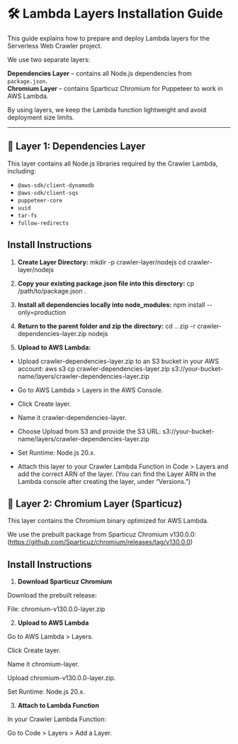 # 🛠 Lambda Layers Installation Guide

This guide explains how to prepare and deploy Lambda layers for the Serverless Web Crawler project.

We use two separate layers:  

**Dependencies Layer** – contains all Node.js dependencies from `package.json`.  
**Chromium Layer** – contains Sparticuz Chromium for Puppeteer to work in AWS Lambda.  

By using layers, we keep the Lambda function lightweight and avoid deployment size limits.

---

## 📁 Layer 1: Dependencies Layer

This layer contains all Node.js libraries required by the Crawler Lambda, including:  

- `@aws-sdk/client-dynamodb`
- `@aws-sdk/client-sqs`
- `puppeteer-core`
- `uuid`
- `tar-fs`
- `follow-redirects`


## Install Instructions

1. **Create Layer Directory:**
mkdir -p crawler-layer/nodejs
cd crawler-layer/nodejs

2. **Copy your existing package.json file into this directory:**
cp /path/to/package.json .

3. **Install all dependencies locally into node_modules:**
npm install --only=production

4. **Return to the parent folder and zip the directory:**
cd ..
zip -r crawler-dependencies-layer.zip nodejs

5. **Upload to AWS Lambda:**
- Upload crawler-dependencies-layer.zip to an S3 bucket in your AWS account:
aws s3 cp crawler-dependencies-layer.zip s3://your-bucket-name/layers/crawler-dependencies-layer.zip

- Go to AWS Lambda > Layers in the AWS Console.

- Click Create layer.

- Name it crawler-dependencies-layer.

- Choose Upload from S3 and provide the S3 URL:
s3://your-bucket-name/layers/crawler-dependencies-layer.zip

- Set Runtime: Node.js 20.x.

- Attach this layer to your Crawler Lambda Function in Code > Layers and add the correct ARN of the layer.
(You can find the Layer ARN in the Lambda console after creating the layer, under “Versions.”)

## 📁 Layer 2: Chromium Layer (Sparticuz)
This layer contains the Chromium binary optimized for AWS Lambda.

We use the prebuilt package from Sparticuz Chromium v130.0.0:
(https://github.com/Sparticuz/chromium/releases/tag/v130.0.0)

## Install Instructions
1. **Download Sparticuz Chromium**

Download the prebuilt release:

File: chromium-v130.0.0-layer.zip

2. **Upload to AWS Lambda**

Go to AWS Lambda > Layers.

Click Create layer.

Name it chromium-layer.

Upload chromium-v130.0.0-layer.zip.

Set Runtime: Node.js 20.x.

3. **Attach to Lambda Function**

In your Crawler Lambda Function:

Go to Code > Layers > Add a Layer.
